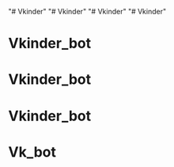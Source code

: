 "# Vkinder" 
"# Vkinder" 
"# Vkinder" 
"# Vkinder" 
# Vkinder_bot
# Vkinder_bot
# Vkinder_bot
# Vk_bot
